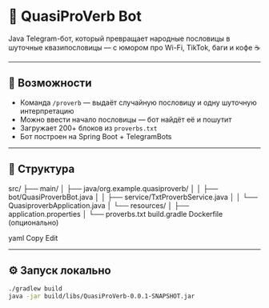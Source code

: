 # 🤖 QuasiProVerb Bot

Java Telegram-бот, который превращает народные пословицы в шуточные квазипословицы — с юмором про Wi-Fi, TikTok, баги и кофе ☕️

---

## 🚀 Возможности

- Команда `/proverb` — выдаёт случайную пословицу и одну шуточную интерпретацию
- Можно ввести начало пословицы — бот найдёт её и пошутит
- Загружает 200+ блоков из `proverbs.txt`
- Бот построен на Spring Boot + TelegramBots

---

## 📂 Структура

src/ ├── main/ │ ├── java/org.example.quasiproverb/ │ │ ├── bot/QuasiProverbBot.java │ │ ├── service/TxtProverbService.java │ │ └── QuasiproverbApplication.java │ └── resources/ │ ├── application.properties │ └── proverbs.txt build.gradle Dockerfile (опционально)

yaml
Copy
Edit

---

## ⚙️ Запуск локально

```bash
./gradlew build
java -jar build/libs/QuasiProVerb-0.0.1-SNAPSHOT.jar
